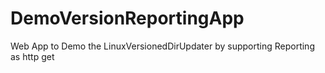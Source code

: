 DemoVersionReportingApp
=======================

Web App to Demo the LinuxVersionedDirUpdater by supporting Reporting as http get
